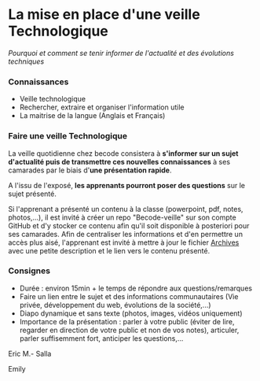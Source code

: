 # La mise en place d'une veille Technologique

_Pourquoi et comment se tenir informer de l'actualité et des évolutions techniques_

### Connaissances
* Veille technologique
* Rechercher, extraire et organiser l'information utile
* La maitrise de la langue (Anglais et Français)

### Faire une veille Technologique

La veille quotidienne chez becode consistera à __s'informer sur un sujet d'actualité puis de transmettre ces nouvelles connaissances__ à ses camarades par le biais d'__une présentation rapide__.

A l'issu de l'exposé, __les apprenants pourront poser des questions__ sur le sujet présenté.

Si l'apprenant a présenté un contenu à la classe (powerpoint, pdf, notes, photos,...), il est invité à créer un repo "Becode-veille" sur son compte GitHub et d'y stocker ce contenu afin qu'il soit disponible à posteriori pour ses camarades. Afin de centraliser les informations et d'en permettre un accès plus aisé, l'apprenant est invité à mettre à jour le fichier [Archives](archives.md) avec une petite description et le lien vers le contenu présenté.

### Consignes

* Durée : environ 15min + le temps de répondre aux questions/remarques
* Faire un lien entre le sujet et des informations communautaires (Vie privée, développement du web, évolutions de la société,...)
* Diapo dynamique et sans texte (photos, images, vidéos uniquement)
* Importance de la présentation : parler à votre public (éviter de lire, regarder en direction de votre public et non de vos notes), articuler, parler suffisemment fort, anticiper les questions,...

Eric M.- Salla

Emily
